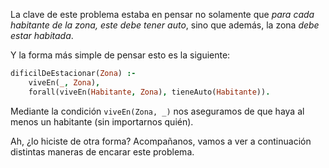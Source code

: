 La clave de este problema estaba en pensar no solamente que _para cada habitante de la zona, este debe tener auto_, sino que además, la zona _debe estar habitada_. 

Y la forma más simple de pensar esto es la siguiente: 

```prolog
dificilDeEstacionar(Zona) :-
    viveEn(_, Zona),
    forall(viveEn(Habitante, Zona), tieneAuto(Habitante)).
```

Mediante la condición `viveEn(Zona, _)` nos aseguramos de que haya al menos un habitante (sin importarnos quién). 

Ah, ¿lo hiciste de otra forma? Acompañanos, vamos a ver a continuación distintas maneras de encarar este problema. 